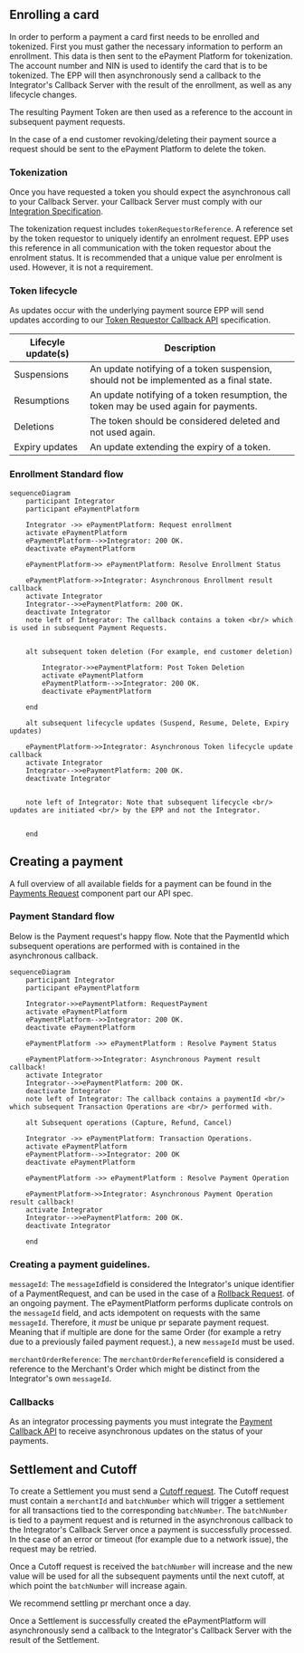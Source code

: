 

## Enrolling a card

In order to perform a payment a card first needs to be enrolled and tokenized. First you must gather the necessary information to perform an enrollment. This data is then sent to the ePayment Platform for tokenization.
The account number and NIN is used to identify the card that is to be tokenized. The EPP will then asynchronously send a callback to the Integrator's Callback Server with the result of the enrollment, as well as any lifecycle changes.

The resulting Payment Token are then used as a reference to the account in subsequent payment requests.

In the case of a end customer revoking/deleting their payment source a request should be sent to the ePayment Platform to delete the token.

 

### Tokenization

Once you have requested a token you should expect the asynchronous call to your Callback Server. your Callback Server must comply with our
[Integration Specification](/assets/swagger/swagger_integrator_token_requestor_bankaxept/).

The tokenization request includes `tokenRequestorReference`. A reference set by the token requestor to uniquely identify an enrolment request. 
EPP uses this reference in all communication with the token requestor about the enrolment status. It is recommended that a unique value per enrolment is used. However, it is not a requirement.

### Token lifecycle

As updates occur with the underlying payment source EPP will send updates according to our [Token Requestor Callback API](/assets/swagger/swagger_integrator_token_requestor_callback/) specification.


| Lifecyle update(s) | Description                                                                            |
|--------------------|----------------------------------------------------------------------------------------|
| Suspensions        | An update notifying of a token suspension, should not be implemented as a final state. |
| Resumptions        | An update notifying of a token resumption, the token may be used again for payments.   |
| Deletions          | The token should be considered deleted and not used again.                             |
| Expiry updates     | An update extending the expiry of a token.                                             |

### Enrollment Standard flow

```mermaid
sequenceDiagram 
    participant Integrator
    participant ePaymentPlatform
    
    Integrator ->> ePaymentPlatform: Request enrollment
    activate ePaymentPlatform
    ePaymentPlatform-->>Integrator: 200 OK.
    deactivate ePaymentPlatform
    
    ePaymentPlatform->> ePaymentPlatform: Resolve Enrollment Status
    
    ePaymentPlatform->>Integrator: Asynchronous Enrollment result callback
    activate Integrator
    Integrator-->>ePaymentPlatform: 200 OK.
    deactivate Integrator
    note left of Integrator: The callback contains a token <br/> which is used in subsequent Payment Requests.


    alt subsequent token deletion (For example, end customer deletion)

        Integrator->>ePaymentPlatform: Post Token Deletion
        activate ePaymentPlatform
        ePaymentPlatform-->>Integrator: 200 OK.
        deactivate ePaymentPlatform

    end
    
    alt subsequent lifecycle updates (Suspend, Resume, Delete, Expiry updates)
    
    ePaymentPlatform->>Integrator: Asynchronous Token lifecycle update callback
    activate Integrator
    Integrator-->>ePaymentPlatform: 200 OK.
    deactivate Integrator


    note left of Integrator: Note that subsequent lifecycle <br/> updates are initiated <br/> by the EPP and not the Integrator.


    end

```

## Creating a payment
A full overview of all available fields for a payment can be found in the [Payments Request](/assets/swagger/swagger_integrator_token_merchant_bankaxept/) component part our API spec.

### Payment Standard flow

Below is the Payment request's happy flow. Note that the PaymentId which
subsequent operations are performed with is contained in the asynchronous callback.

```mermaid
sequenceDiagram
    participant Integrator
    participant ePaymentPlatform
    
    Integrator->>ePaymentPlatform: RequestPayment
    activate ePaymentPlatform
    ePaymentPlatform-->>Integrator: 200 OK.
    deactivate ePaymentPlatform
    
    ePaymentPlatform ->> ePaymentPlatform : Resolve Payment Status

    ePaymentPlatform->>Integrator: Asynchronous Payment result callback!
    activate Integrator
    Integrator-->>ePaymentPlatform: 200 OK.
    deactivate Integrator
    note left of Integrator: The callback contains a paymentId <br/> which subsequent Transaction Operations are <br/> performed with.

    alt Subsequent operations (Capture, Refund, Cancel)
    
    Integrator ->> ePaymentPlatform: Transaction Operations.
    activate ePaymentPlatform
    ePaymentPlatform-->>Integrator: 200 OK
    deactivate ePaymentPlatform

    ePaymentPlatform ->> ePaymentPlatform : Resolve Payment Operation

    ePaymentPlatform->>Integrator: Asynchronous Payment Operation result callback!
    activate Integrator
    Integrator-->>ePaymentPlatform: 200 OK.
    deactivate Integrator
    
    end 
```

### Creating a payment guidelines.

``messageId``: The ``messageId``field is considered the Integrator's unique identifier of a PaymentRequest, and can be used in the case of a [Rollback Request](/assets/swagger/swagger_integrator_token_merchant_bankaxept/).
of an ongoing payment. The ePaymentPlatform performs duplicate controls on the ``messageId`` field, and acts idempotent on requests with the same ``messageId``. Therefore, it *must* be unique pr separate payment request. Meaning that if multiple are done for the same Order (for example a retry due to a previously failed payment request.), a new ``messageId`` must be used.

``merchantOrderReference``: The ``merchantOrderReference``field is considered a reference to the Merchant's Order which might be distinct from the Integrator's own ``messageId``.

### Callbacks

As an integrator processing payments you must integrate the [Payment Callback API](/assets/swagger/swagger_integrator_merchant_partner_bankaxept/) to receive asynchronous updates on the status of your payments.

## Settlement and Cutoff
To create a Settlement you must send a [Cutoff request](/assets/swagger/swagger_integrator_merchant_bankaxept/). 
The Cutoff request must contain a `merchantId` and `batchNumber` which will trigger a settlement for all transactions tied to the corresponding `batchNumber`.
The `batchNumber` is tied to a payment request and is returned in the asynchronous callback to the Integrator's Callback Server once a payment is successfully processed.
In the case of an error or timeout (for example due to a network issue), the request may be retried.

Once a Cutoff request is received the `batchNumber` will increase and the new value will be used for all the subsequent payments until the next cutoff, at which point the `batchNumber` will increase again.

We recommend settling pr merchant once a day.

Once a Settlement is successfully created the ePaymentPlatform will asynchronously send a callback to the Integrator's Callback Server with the result of the Settlement.